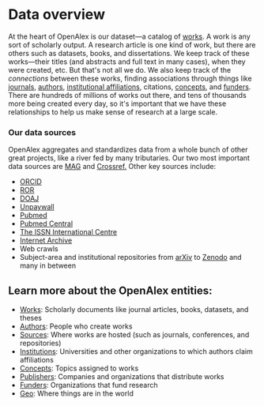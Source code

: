 # Data overview

At the heart of OpenAlex is our dataset—a catalog of [works](the-data/works/). A work is any sort of scholarly output. A research article is one kind of work, but there are others such as datasets, books, and dissertations. We keep track of these works—their titles (and abstracts and full text in many cases), when they were created, etc. But that's not all we do. We also keep track of the _connections_ between these works, finding associations through things like [journals](the-data/sources.md), [authors](the-data/authors/), [institutional affiliations](the-data/institutions.md), citations, [concepts](the-data/concepts.md), and [funders](the-data/funders.md). There are hundreds of millions of works out there, and tens of thousands more being created every day, so it's important that we have these relationships to help us make sense of research at a large scale.

### Our data sources

OpenAlex aggregates and standardizes data from a whole bunch of other great projects, like a river fed by many tributaries. Our two most important data sources are [MAG](https://aka.ms/msracad) and [Crossref.](https://www.crossref.org/) Other key sources include:

* [ORCID](https://orcid.org/)
* [ROR](https://ror.org/)
* [DOAJ](https://doaj.org/)
* [Unpaywall](https://unpaywall.org/)
* [Pubmed](https://pubmed.ncbi.nlm.nih.gov/)
* [Pubmed Central](https://www.ncbi.nlm.nih.gov/pmc/)
* [The ISSN International Centre](https://www.issn.org/)
* [Internet Archive](https://archive.org/details/GeneralIndex)
* Web crawls
* Subject-area and institutional repositories from [arXiv](https://arxiv.org/) to [Zenodo](https://zenodo.org/) and many in between

## Learn more about the OpenAlex entities:

* [Works](./works/README.md): Scholarly documents like journal articles, books, datasets, and theses
* [Authors](./authors/README.md): People who create works
* [Sources](./sources.md): Where works are hosted (such as journals, conferences, and repositories)
* [Institutions](./institutions.md): Universities and other organizations to which authors claim affiliations
* [Concepts](./concepts.md): Topics assigned to works
* [Publishers](./publishers.md): Companies and organizations that distribute works
* [Funders](./funders.md): Organizations that fund research
* [Geo](./geo/README.md): Where things are in the world
